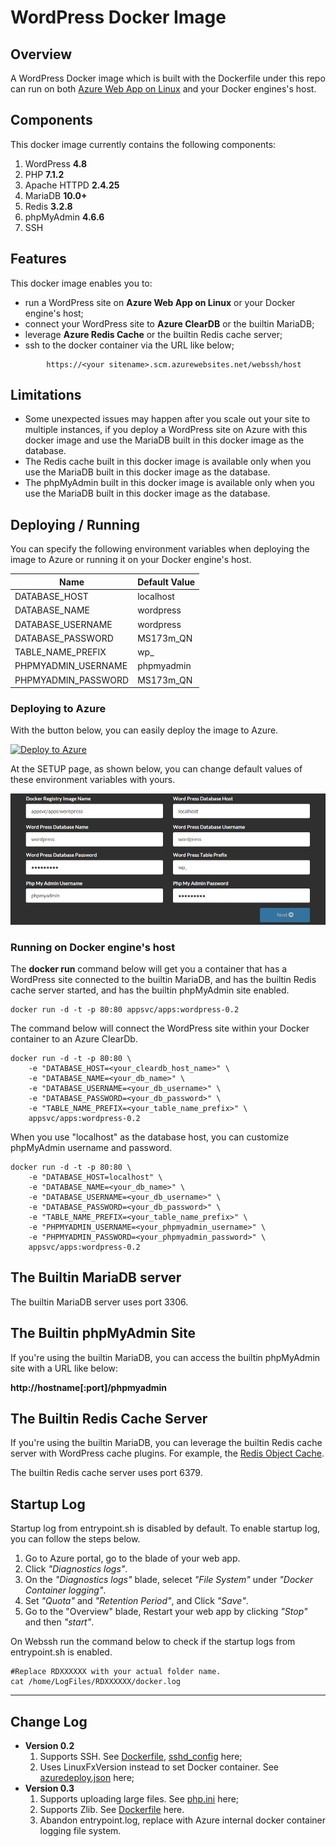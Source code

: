# WordPress Docker Image
## Overview
A WordPress Docker image which is built with the Dockerfile under this repo can run on both [Azure Web App on Linux](https://docs.microsoft.com/en-us/azure/app-service-web/app-service-linux-intro) and your Docker engines's host.

## Components
This docker image currently contains the following components:

1. WordPress    **4.8**
2. PHP          **7.1.2**
3. Apache HTTPD **2.4.25**
4. MariaDB      **10.0+**
5. Redis        **3.2.8**
6. phpMyAdmin   **4.6.6**
7. SSH

## Features
This docker image enables you to:

- run a WordPress site on **Azure Web App on Linux** or your Docker engine's host;
- connect your WordPress site to **Azure ClearDB** or the builtin MariaDB;
- leverage **Azure Redis Cache** or the builtin Redis cache server;
- ssh to the docker container via the URL like below;
```
        https://<your sitename>.scm.azurewebsites.net/webssh/host
```

## Limitations
- Some unexpected issues may happen after you scale out your site to multiple instances, if you deploy a WordPress site on Azure with this docker image and use the MariaDB built in this docker image as the database.
- The Redis cache built in this docker image is available only when you use the MariaDB built in this docker image as the database.
- The phpMyAdmin built in this docker image is available only when you use the MariaDB built in this docker image as the database.

## Deploying / Running
You can specify the following environment variables when deploying the image to Azure or running it on your Docker engine's host.

Name | Default Value
---- | -------------
DATABASE_HOST | localhost
DATABASE_NAME | wordpress
DATABASE_USERNAME | wordpress
DATABASE_PASSWORD | MS173m_QN
TABLE_NAME_PREFIX | wp_
PHPMYADMIN_USERNAME | phpmyadmin
PHPMYADMIN_PASSWORD | MS173m_QN

### Deploying to Azure
With the button below, you can easily deploy the image to Azure.

[![Deploy to Azure](http://azuredeploy.net/deploybutton.png)](https://azuredeploy.net/)

At the SETUP page, as shown below, you can change default values of these environment variables with yours.

![WordPress Deploy to Azure SETUP page](https://raw.githubusercontent.com/fanjeffrey/Images/master/Microsoft/docker-library/wordpress_deploy_setup.PNG)

### Running on Docker engine's host
The **docker run** command below will get you a container that has a WordPress site connected to the builtin MariaDB, and has the builtin Redis cache server started, and has the builtin phpMyAdmin site enabled.
```
docker run -d -t -p 80:80 appsvc/apps:wordpress-0.2
```

The command below will connect the WordPress site within your Docker container to an Azure ClearDb.
```
docker run -d -t -p 80:80 \
    -e "DATABASE_HOST=<your_cleardb_host_name>" \
    -e "DATABASE_NAME=<your_db_name>" \
    -e "DATABASE_USERNAME=<your_db_username>" \
    -e "DATABASE_PASSWORD=<your_db_password>" \
    -e "TABLE_NAME_PREFIX=<your_table_name_prefix>" \
    appsvc/apps:wordpress-0.2
```

When you use "localhost" as the database host, you can customize phpMyAdmin username and password.
```
docker run -d -t -p 80:80 \
    -e "DATABASE_HOST=localhost" \
    -e "DATABASE_NAME=<your_db_name>" \
    -e "DATABASE_USERNAME=<your_db_username>" \
    -e "DATABASE_PASSWORD=<your_db_password>" \
    -e "TABLE_NAME_PREFIX=<your_table_name_prefix>" \
    -e "PHPMYADMIN_USERNAME=<your_phpmyadmin_username>" \
    -e "PHPMYADMIN_PASSWORD=<your_phpmyadmin_password>" \
    appsvc/apps:wordpress-0.2
```

## The Builtin MariaDB server
The builtin MariaDB server uses port 3306.

## The Builtin phpMyAdmin Site
If you're using the builtin MariaDB, you can access the builtin phpMyAdmin site with a URL like below:

**http://hostname[:port]/phpmyadmin**

## The Builtin Redis Cache Server
If you're using the builtin MariaDB, you can leverage the builtin Redis cache server with WordPress cache plugins. For example, the [Redis Object Cache](https://wordpress.org/plugins/redis-cache/).

The builtin Redis cache server uses port 6379.

## Startup Log
Startup log from entrypoint.sh is disabled by default. To enable startup log, you can follow the steps below.
1. Go to Azure portal, go to the blade of your web app.
2. Click *"Diagnostics logs"*.
3. On the *"Diagnostics logs"* blade, selecet *"File System"* under *"Docker Container logging"*.
4. Set *"Quota"* and *"Retention Period"*, and Click *"Save"*.
4. Go to the "Overview" blade, Restart your web app by clicking *"Stop"* and then *"start"*.

On Webssh run the command below to check if the startup logs from entrypoint.sh is enabled.
```
#Replace RDXXXXXX with your actual folder name.
cat /home/LogFiles/RDXXXXXX/docker.log
```
---

## Change Log
- **Version 0.2**
  1. Supports SSH. See [Dockerfile](0.2/Dockerfile), [sshd_config](0.2/sshd_config) here;
  2. Uses LinuxFxVersion instead to set Docker container. See [azuredeploy.json](azuredeploy.json) here;
- **Version 0.3**
  1. Supports uploading large files. See [php.ini](0.3/php.ini) here;
  2. Supports Zlib. See [Dockerfile](0.3/Dockerfile) here.
  3. Abandon entrypoint.log, replace with Azure internal docker container logging file system.

